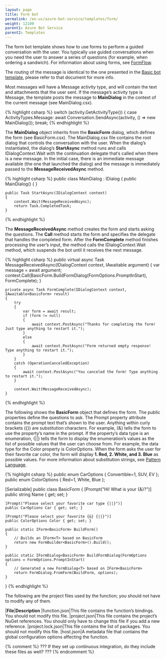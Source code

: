```yaml
---
layout: page
title: Form bot
permalink: /en-us/azure-bot-service/templates/form/
weight: 12100
parent1: Azure Bot Service
parent2: Templates
---
```



The form bot template shows how to use forms to perform a guided conversation with the user. You typically use guided conversations when you need the user to answer a series of questions (for example, when ordering a sandwich). For information about using forms, see [FormFlow](/en-us/csharp/builder/sdkreference/forms.html).

The routing of the message is identical to the one presented in the [Basic bot template](/en-us/azure-bot-service/templates/basic/), please refer to that document for more info.


Most messages will have a Message activity type, and will contain the text and attachments that the user sent. If the message’s activity type is Message, the template posts the message to **MainDialog** in the context of the current message (see MainDialog.csx). 

{% highlight csharp %}
        switch (activity.GetActivityType())
        {
            case ActivityTypes.Message:
                await Conversation.SendAsync(activity, () => new MainDialog());
                break;
{% endhighlight %}

The **MainDialog** object inherits from the **BasicForm** dialog, which defines the form (see BasicForm.csx). The MainDialog.csx file contains the root dialog that controls the conversation with the user. When the dialog’s instantiated, the dialog’s **StartAsync** method runs and calls IDialogContext.Wait with the continuation delegate that’s called when there is a new message. In the initial case, there is an immediate message available (the one that launched the dialog) and the message is immediately passed to the **MessageReceivedAsync** method.

{% highlight csharp %}
public class MainDialog : IDialog<BasicForm>
{
    public MainDialog()
    {
    }

    public Task StartAsync(IDialogContext context)
    {
        context.Wait(MessageReceivedAsync);
        return Task.CompletedTask;
    }

{% endhighlight %}

The **MessageReceivedAsync** method creates the form and starts asking the questions. The **Call** method starts the form and specifies the delegate that handles the completed form. After the **FormComplete** method finishes processing the user’s input, the method calls the IDialogContext.Wait method, which suspends the bot until it receives the next message.

{% highlight csharp %}
    public virtual async Task MessageReceivedAsync(IDialogContext context, IAwaitable<IMessageActivity> argument)
    {
        var message = await argument;
        context.Call(BasicForm.BuildFormDialog(FormOptions.PromptInStart), FormComplete);
    }

    private async Task FormComplete(IDialogContext context, IAwaitable<BasicForm> result)
    {
        try
        {
            var form = await result;
            if (form != null)
            {
                await context.PostAsync("Thanks for completing the form! Just type anything to restart it.");
            }
            else
            {
                await context.PostAsync("Form returned empty response! Type anything to restart it.");
            }
        }
        catch (OperationCanceledException)
        {
            await context.PostAsync("You canceled the form! Type anything to restart it.");
        }

        context.Wait(MessageReceivedAsync);
    }
{% endhighlight %}

The following shows the **BasicForm** object that defines the form. The public properties define the questions to ask. The Prompt property attribute contains the prompt text that’s shown to the user. Anything within curly brackets ({}) are substitution characters. For example, {&} tells the form to use the property’s name in the prompt. If the property’s data type is an enumeration, {\|\|} tells the form to display the enumeration’s values as the list of possible values that the user can choose from. For example, the data type for the Color property is ColorOptions. When the form asks the user for their favorite car color, the form will display **1. Red, 2. White, and 3. Blue** as possible values. For more information about substitution strings, see [Pattern Language](/en-us/csharp/builder/sdkreference/forms.html#patterns). 

{% highlight csharp %}
public enum CarOptions { Convertible=1, SUV, EV };
public enum ColorOptions { Red=1, White, Blue };

[Serializable]
public class BasicForm
{
    [Prompt("Hi! What is your {&}?")]
    public string Name { get; set; }

    [Prompt("Please select your favorite car type {||}")]
    public CarOptions Car { get; set; }

    [Prompt("Please select your favorite {&} {||}")]
    public ColorOptions Color { get; set; }

    public static IForm<BasicForm> BuildForm()
    {
        // Builds an IForm<T> based on BasicForm
        return new FormBuilder<BasicForm>().Build();
    }

    public static IFormDialog<BasicForm> BuildFormDialog(FormOptions options = FormOptions.PromptInStart)
    {
        // Generated a new FormDialog<T> based on IForm<BasicForm>
        return FormDialog.FromForm(BuildForm, options);
    }
}
{% endhighlight %}

The following are the project files used by the function; you should not have to modify any of them.

|**File**|**Description**
|function.json|This file contains the function’s bindings. You should not modify this file.
|project.json|This file contains the project’s NuGet references. You should only have to change this file if you add a new reference.
|project.lock.json|This file contains the list of packages. You should not modify this file.
|host.json|A metadata file that contains the global configuration options affecting the function.

{% comment %}
???
If they set up continuous integration, do they include these files as well?
???
{% endcomment %}

